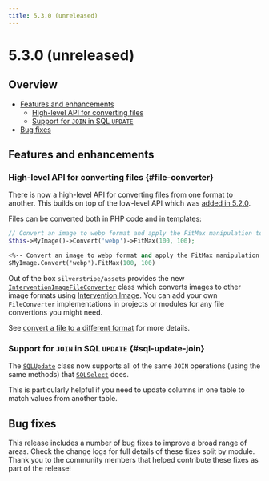 ```yaml
---
title: 5.3.0 (unreleased)
---
```


# 5.3.0 (unreleased)

## Overview

- [Features and enhancements](#features-and-enhancements)
  - [High-level API for converting files](#file-converter)
  - [Support for `JOIN` in SQL `UPDATE`](#sql-update-join)
- [Bug fixes](#bug-fixes)

## Features and enhancements

### High-level API for converting files {#file-converter}

There is now a high-level API for converting files from one format to another. This builds on top of the low-level API which was [added in 5.2.0](/changelogs/5.2.0/#file-variants).

Files can be converted both in PHP code and in templates:

```php
// Convert an image to webp format and apply the FitMax manipulation to the result
$this->MyImage()->Convert('webp')->FitMax(100, 100);
```

```ss
<%-- Convert an image to webp format and apply the FitMax manipulation to the result --%>
$MyImage.Convert('webp').FitMax(100, 100)
```

Out of the box `silverstripe/assets` provides the new [`InterventionImageFileConverter`](api:SilverStripe\Assets\Conversion\InterventionImageFileConverter) class which converts images to other image formats using [Intervention Image](https://image.intervention.io/v2). You can add your own `FileConverter` implementations in projects or modules for any file convertions you might need.

See [convert a file to a different format](/developer_guides/files/file_manipulation/#file-conversion) for more details.

### Support for `JOIN` in SQL `UPDATE` {#sql-update-join}

The [`SQLUpdate`](api:SilverStripe\ORM\Queries\SQLUpdate) class now supports all of the same `JOIN` operations (using the same methods) that [`SQLSelect`](api:SilverStripe\ORM\Queries\SQLSelect) does.

This is particularly helpful if you need to update columns in one table to match values from another table.

## Bug fixes

This release includes a number of bug fixes to improve a broad range of areas. Check the change logs for full details of these fixes split by module. Thank you to the community members that helped contribute these fixes as part of the release!

<!--- Changes below this line will be automatically regenerated -->

<!--- Changes above this line will be automatically regenerated -->
